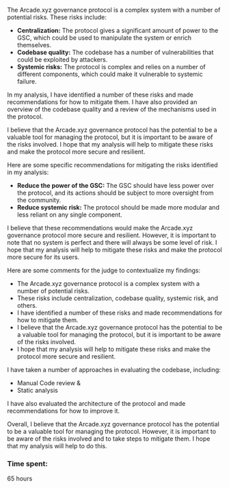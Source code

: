 The Arcade.xyz governance protocol is a complex system with a number of potential risks. These risks include:

* **Centralization:** The protocol gives a significant amount of power to the GSC, which could be used to manipulate the system or enrich themselves.
* **Codebase quality:** The codebase has a number of vulnerabilities that could be exploited by attackers.
* **Systemic risks:** The protocol is complex and relies on a number of different components, which could make it vulnerable to systemic failure.

In my analysis, I have identified a number of these risks and made recommendations for how to mitigate them. I have also provided an overview of the codebase quality and a review of the mechanisms used in the protocol.

I believe that the Arcade.xyz governance protocol has the potential to be a valuable tool for managing the protocol, but it is important to be aware of the risks involved. I hope that my analysis will help to mitigate these risks and make the protocol more secure and resilient.

Here are some specific recommendations for mitigating the risks identified in my analysis:

* **Reduce the power of the GSC:** The GSC should have less power over the protocol, and its actions should be subject to more oversight from the community.
* **Reduce systemic risk:** The protocol should be made more modular and less reliant on any single component.

I believe that these recommendations would make the Arcade.xyz governance protocol more secure and resilient. However, it is important to note that no system is perfect and there will always be some level of risk. I hope that my analysis will help to mitigate these risks and make the protocol more secure for its users.

Here are some comments for the judge to contextualize my findings:

* The Arcade.xyz governance protocol is a complex system with a number of potential risks.
* These risks include centralization, codebase quality, systemic risk, and others.
* I have identified a number of these risks and made recommendations for how to mitigate them.
* I believe that the Arcade.xyz governance protocol has the potential to be a valuable tool for managing the protocol, but it is important to be aware of the risks involved.
* I hope that my analysis will help to mitigate these risks and make the protocol more secure and resilient.

I have taken a number of approaches in evaluating the codebase, including:

* Manual Code review &
* Static analysis

I have also evaluated the architecture of the protocol and made recommendations for how to improve it.

Overall, I believe that the Arcade.xyz governance protocol has the potential to be a valuable tool for managing the protocol. However, it is important to be aware of the risks involved and to take steps to mitigate them. I hope that my analysis will help to do this.

### Time spent:
65 hours